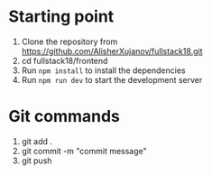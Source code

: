 # Starting point
1. Clone the repository from https://github.com/AlisherXujanov/fullstack18.git
2. cd fullstack18/frontend
3. Run `npm install` to install the dependencies
4. Run `npm run dev` to start the development server


# Git commands
1. git add .
2. git commit -m "commit message"
3. git push







